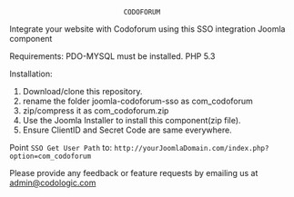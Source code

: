 								CODOFORUM


Integrate your website with Codoforum using this SSO integration Joomla component

Requirements:
PDO-MYSQL must be installed.
PHP 5.3

Installation:

1. Download/clone this repository.
2. rename the folder joomla-codoforum-sso as com_codoforum
3. zip/compress it as com_codoforum.zip
4. Use the Joomla Installer to install this component(zip file). 
5. Ensure ClientID and Secret Code are same everywhere.

Point `SSO Get User Path` to: `http://yourJoomlaDomain.com/index.php?option=com_codoforum`


Please provide any feedback or feature requests by emailing us at admin@codologic.com
